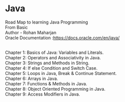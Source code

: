 # Java
Road Map to learning Java Programming 
<br>
From Basic
<br>
Author - Rohan Maharjan
<br>
Oracle Documentation :https://docs.oracle.com/en/java/

<br>
Chapter  1: Basics of Java: Variables and Literals.
<br>
Chapter 2: Operators and Associativity in Java. 
<br>
Chapter 3: Strings and Methods in String.
<br>
Chapter 4: If else Condition and Switch Case. 
<br>
Chapter 5: Loops in Java, Break & Continue Statement.
<br>
Chapter 6: Arrays in Java.
<br>
Chapter 7: Functions & Methods in Java.
<br>
Chapter 8: Object Oriented Programming in Java.
<br>
Chapter 9: Access Modifiers in Java.
